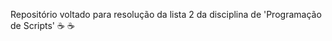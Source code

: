 Repositório voltado para resolução da lista 2 da disciplina de 'Programação de Scripts' :coffee: :coffee:

